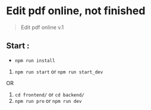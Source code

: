 # Edit pdf online, not finished
> Edit pdf online v.1

## Start :
- `npm run install`

1. `npm run start` or `npm run start_dev`

OR

1. `cd frontend/` or `cd backend/`
2. `npm run pro` or `npm run dev`

